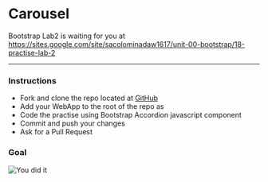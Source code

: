 # Carousel

Bootstrap Lab2 is waiting for you at https://sites.google.com/site/sacolominadaw1617/unit-00-bootstrap/18-practise-lab-2

---

### Instructions ###

- Fork and clone the repo located at [GitHub](https://github.com/nicolasml/carousel)
- Add your WebApp to the root of the repo as *<usernameApp>*
- Code the practise using Bootstrap Accordion javascript component
- Commit and push your changes
- Ask for a Pull Request

### Goal ###

![You did it](/images/GitIt.jpg "Git It. You did it!")